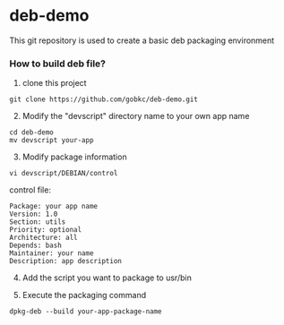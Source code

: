 # deb-demo
This git repository is used to create a basic deb packaging environment

### How to build deb file?

1. clone this project

````
git clone https://github.com/gobkc/deb-demo.git
````

2. Modify the "devscript" directory name to your own app name

````
cd deb-demo
mv devscript your-app
````

3. Modify package information

````
vi devscript/DEBIAN/control

````
control file:
````
Package: your app name
Version: 1.0
Section: utils
Priority: optional
Architecture: all
Depends: bash
Maintainer: your name
Description: app description
````

4. Add the script you want to package to usr/bin

5. Execute the packaging command

````
dpkg-deb --build your-app-package-name
````
